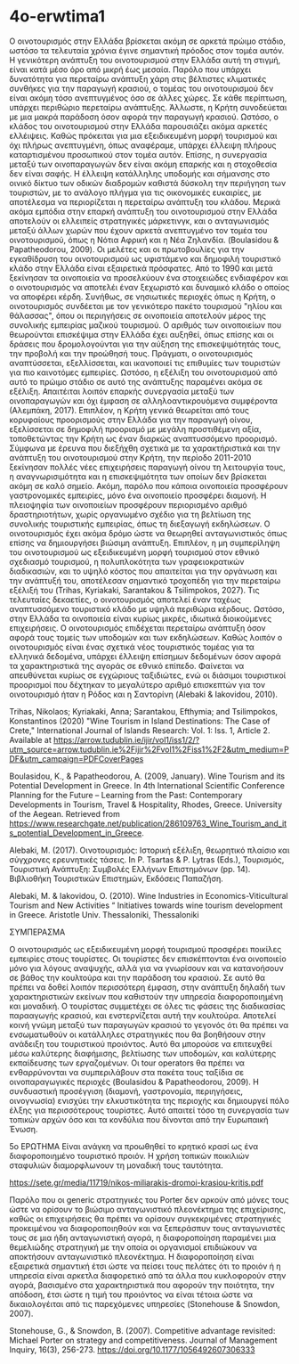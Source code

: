 # 4o-erwtima1

Ο οινοτουρισμός στην Ελλάδα βρίσκεται ακόμη σε αρκετά πρώιμο στάδιο, ωστόσο τα τελευταία χρόνια έγινε σημαντική πρόοδος στον τομέα αυτόν. Η γενικότερη ανάπτυξη του οινοτουρισμού στην Ελλάδα αυτή τη στιγμή, είναι κατά μέσο όρο από μικρή έως μεσαία. Παρόλο που υπάρχει δυνατότητα για περεταίρω ανάπτυξη χάρη στις βέλτιστες κλιματικές συνθήκες για την παραγωγή κρασιού, ο τομέας του οινοτουρισμού δεν είναι ακόμη τόσο ανεπτυγμένος όσο σε άλλες χώρες. Σε κάθε περίπτωση, υπάρχει περιθώριο περεταίρω ανάπτυξης. Άλλωστε, η Κρήτη συνοδεύεται με μια μακρά παράδοση όσον αφορά την παραγωγή κρασιού. Ωστόσο, ο κλάδος του οινοτουρισμού στην Ελλάδα παρουσιάζει ακόμα αρκετές ελλέιψεις. Καθώς πρόκειται για μια εξειδικευμένη μορφή τουρισμού και όχι πλήρως ανεπτυγμένη, όπως αναφέραμε, υπάρχει έλλειψη πλήρους καταρτισμένου προσωπικού στον τομέα αυτόν. Επίσης, η συνεργασία μεταξύ των οινοπαραγωγών δεν είναι ακόμη επαρκής και η στοχοθεσία δεν είναι σαφής. Η έλλειψη κατάλληλης υποδομής και σήμανσης στο οινικό δίκτυο των οδικών διαδρομών καθιστά δύσκολη την περιήγηση των τουριστών, με το ανάλογο πλήγμα για τις οικονομικές ευκαιρίες, με αποτέλεσμα να περιορίζεται η περεταίρω ανάπτυξη του κλάδου. Μερικά ακόμα εμπόδια στην επαρκή ανάπτυξη του οινοτουρισμού στην Ελλάδα αποτελούν οι ελλειπείς στρατηγικές μάρκετινγκ, και ο ανταγωνισμός μεταξύ άλλων χωρών που έχουν αρκετά ανεπτυγμένο τον τομέα του οινοτουρισμού, όπως η Νότια Αφρική και η Νέα Ζηλανδία. (Boulasidou & Papatheodorou, 2009).
Οι μελέτες και οι πρωτοβουλίες για την εγκαθίδρυση του οινοτουρισμού ως υφιστάμενο και δημοφιλή τουριστικό κλάδο στην Ελλάδα είναι εξαιρετικά πρόσφατες. Από το 1990 και μετά ξεκίνησαν τα οινοποιεία να προσελκύουν ένα στοιχειώδες ενδιαφέρον και ο οινοτουρισμός να αποτελέι έναν ξεχωριστό και δυναμικό κλάδο ο οποίος να αποφέρει κέρδη. Συνήθως, σε νησιωτικές περιοχές όπως η Κρήτη, ο οινοτουρισμός συνδέεται με τον γενικότερο πακέτο τουρισμού "ηλίου και θάλασσας", όπου οι περιηγήσεις σε οινοποιεία  αποτελούν μέρος της συνολικής εμπειρίας μαζικού τουρισμού. O αριθμός των οινοποιείων που θεωρούνται επισκέψιμα στην Ελλάδα έχει αυξηθεί, όπως επίσης και οι δράσεις που δρομολογούνται για την αύξηση της επισκεψιμότητάς τους, την προβολή και την προώθησή τους. Πράγματι, ο οινοτουρισμός αναπτύσσεται, εξελλίσσεται, και ικανοποιεί τις επιθυμίες των τουριστών για πιο καινοτόμες εμπειρίες. Ωστόσο, η εξέλιξη του οινοτουρισμού από αυτό το πρώιμο στάδιο σε αυτό της ανάπτυξης παραμένει ακόμα σε εξέλιξη. Απαιτέιται λοιπόν επαρκής συνεργασία μεταξύ των οινοπαραγωγών και όχι έμφαση σε αλληλοαντικρουόμενα συμφέροντα (Αλεμπάκη, 2017).
Επιπλέον, η Κρήτη γενικά θεωρείται από τους κορυφαίους προορισμούς στην Ελλάδα για την παραγωγή οίνου, εξελίσσεται σε δημοφιλή προορισμό με μεγάλη προστιθέμενη αξία, τοποθετώντας την Κρήτη ως έναν διαρκώς αναπτυσσόμενο προορισμό. Σύμφωνα με έρευνα που διεξήχθη σχετικά με τα χαρακτήριστικά και την ανάπτυξη του οινοτουρισμού στην Κρήτη, την περίοδο 2011-2010 ξεκίνησαν πολλές νέες επιχειρήσεις παραγωγή οίνου τη λειτουργία τους, η αναγνωρισιμότητα και η επισκεψιμότητα των οποίων δεν βρίσκεται ακόμη σε καλό σημείο. Ακόμη, παρόλο που κάποια οινοποιεία προσφέρουν γαστρονομικές εμπειρίες, μόνο ένα οινοποιείο προσφέρει διαμονή. Η πλειοψηφία των οινοποιείων προσφέρουν περιορισμένο αριθμό δραστηριοτήτων, χωρίς οργανωμένο σχέδιο για τη βελτίωση της συνολικής τουριστικής εμπειρίας, όπως τη διεξαγωγή εκδηλώσεων. Ο οινοτουρισμός έχει ακόμα δρόμο ώστε να θεωρηθεί ανταγωνιστικός όπως επίσης να δημιουργήσει βιώσιμη ανάπτυξη. Επιπλέον, η μη συμπερίληψη του οινοτουρισμού ως εξειδικευμένη μορφή τουρισμού στον εθνικό σχεδιασμό τουρισμού, η πολυπλοκότητα των γραφειοκρατικών διαδικασιών, και το υψηλό κόστος που απαιτείται για την οργάνωση και την ανάπτυξή του, αποτέλεσαν σημαντικό τροχοπέδη για την περεταίρω εξέλιξή του (Trihas, Kyriakaki, Sarantakou & Tsilimpokos, 2027).
Τις τελευταίες δεκαετίες, ο οινοτουρισμός αποτελεί έναν ταχέως αναπτυσσόμενο τουριστικό κλάδο με υψηλά περιθώρια κέρδους. Ωστόσο, στην Ελλάδα τα οινοποιεία είναι κυρίως μικρές, ιδιωτικά διοικούμενες επιχειρήσεις. Ο οινοτουρισμός επιδέχεται περεταίρω ανάπτυξη όσον αφορά τους τομείς των υποδομών και των εκδηλώσεων.
Καθώς λοιπόν ο οινοτουρισμός είναι ένας σχετικά νέος τουριστικός τομέας για τα ελληνικά δεδομένα, υπάρχει έλλειψη επίσημων δεδομένων όσον αφορά τα χαρακτηριστικά της αγοράς σε εθνικό επίπεδο. Φαίνεται να απευθύνεται κυρίως σε εγχώριους ταξιδιώτες, ενώ οι διάσιμοι τουριστικοί προορισμοί που δέχτηκαν το μεγαλύτερο αριθμό επισκεπτών για τον οινοτουρισμό ήταν η Ρόδος και η Σαντορίνη (Alebaki & Iakovidou, 2010).

Trihas, Nikolaos; Kyriakaki, Anna; Sarantakou, Efthymia; and Tsilimpokos, Konstantinos (2020) "Wine Tourism in Island Destinations: The Case of Crete," International Journal of Islands Research: Vol. 1: Iss. 1, Article 2. Available at https://arrow.tudublin.ie/ijir/vol1/iss1/2/?utm_source=arrow.tudublin.ie%2Fijir%2Fvol1%2Fiss1%2F2&utm_medium=PDF&utm_campaign=PDFCoverPages


Boulasidou, K., & Papatheodorou, A. (2009, January). Wine Tourism and its Potential Development in Greece. In 4th International Scientific Conference Planning for the Future – Learning from the Past: Contemporary Developments in Tourism, Travel & Hospitality, Rhodes, Greece. University of the Aegean. Retrieved from https://www.researchgate.net/publication/286109763_Wine_Tourism_and_its_potential_Development_in_Greece.

Alebaki, M. (2017). Οινοτουρισμός: Ιστορική εξέλιξη, θεωρητικό πλαίσιο και σύγχρονες ερευνητικές τάσεις. In P. Tsartas & P. Lytras (Eds.), Τουρισμός, Τουριστική Ανάπτυξη: Συμβολές Ελλήνων Επιστημόνων (pp. 14). Βιβλιοθήκη Τουριστικών Επιστημών, Εκδόσεις Παπαζήση.

Alebaki, M. & Iakovidou, O. (2010). Wine Industries in Economics-Viticultural Tourism and New Activities “ Initiatives towards wine tourism development in Greece. Aristotle Univ. Thessaloniki, Thessaloniki

ΣΥΜΠΕΡΑΣΜΑ 

Ο οινοτουρισμός ως εξειδικευμένη μορφή τουρισμού προσφέρει ποικίλες εμπειρίες στους τουρίστες. Οι τουρίστες δεν επισκέπτονται ένα οινοποιείο μόνο για λόγους αναψυχής, αλλά για να γνωρίσουν και να κατανοήσουν σε βάθος την κουλτούρα και την παράδοση του κρασιού. Σε αυτό θα πρέπει να δοθεί λοιπόν περισσότερη έμφαση, στην ανάπτυξη δηλαδή των χαρακτηριστικών εκείνων που καθιστούν την υπηρεσία διαφοροποιημένη και μοναδική. Ο τουρίστας συμμετέχει σε όλες τις φάσεις της διαδικασίας παρααγωγής κρασιού, και ενστερνίζεται αυτή την κουλτούρα. Αποτελεί κοινή γνώμη μεταξύ των παραγωγών κρασιού το γεγονός ότι θα πρέπει να ενσωματωθούν οι κατάλληλες στρατηγικές που θα βοηθήσουν στην ανάδειξη του τουριστικού προιόντος. Αυτό θα μπορούσε να επιτευχθεί μέσω καλύτερης διαφήμισης, βελτίωσης των υποδομών,  και καλύτερης εκπαίδευσης των εργαζομένων. Οι tour operators θα πρέπει να ενθαρρύνονται να συμπεριλάβουν στα πακέτα τους ταξίδια σε οινοπαραγωγικές περιοχές (Boulasidou & Papatheodorou, 2009). 
Η συνδυαστική προσέγγιση (διαμονή, γαστρονομία, περιηγήσεις, οινογνωσία) ενισχύει την ελκυστικότητα της περιοχής και δημιουργεί πόλο έλξης για περισσότερους τουρίστες. Αυτό απαιτεί τόσο τη συνεργασία των τοπικών αρχών όσο και τα κονδύλια που δίνονται από την Ευρωπαική Ένωση.


5ο ΕΡΩΤΗΜΑ 
Είναι ανάγκη να προωθηθεί το κρητικό κρασί ως ένα διαφοροποιημένο τουριστικό προιόν. Η χρήση τοπικών ποικιλιών σταφυλιών διαμορφλωνουν τη μοναδική τους ταυτότητα.

https://sete.gr/media/11719/nikos-miliarakis-dromoi-krasiou-kritis.pdf

Παρόλο που οι generic στρατηγικές του Porter δεν αρκούν από μόνες τους ώστε να ορίσουν το βιώσιμο ανταγωνιστικό πλεονέκτημα της επιχείρισης, καθώς οι επιχειρήσεις θα πρέπει να ορίσουν συγκεκριμένες στρατηγικές προκειμένου να διαφοροποιηθούν και να ξεπεράσπυν τους ανταγωνιστές τους σε μια ήδη ανταγωνιστική αγορά, η διαφοροποίηση παραμένει μια θεμελιώδης στρατηγική με την οποία οι οργανισμοί επιδιώκουν να αποκτήσουν ανταγωνιστικό πλεονέκτημα. Η διαφοροποίηση είναι εξαιρετικά σημαντική έτσι ώστε να πείσει τους πελάτες ότι το προιόν ή η υπηρεσία είναι αρκετλα διαφορετικό από τα άλλα που κυκλοφορούν στην αγορά, βασισμένο στα χαρακτηριστικά που αφορούν την ποιότητα, την απόδοση, έτσι ώστε η τιμή του προιόντος να είναι τέτοια ώστε να δικαιολογέιται από τις παρεχόμενες υπηρεσίες (Stonehouse & Snowdon, 2007).

Stonehouse, G., & Snowdon, B. (2007). Competitive advantage revisited: Michael Porter on strategy and competitiveness. Journal of Management Inquiry, 16(3), 256-273. https://doi.org/10.1177/1056492607306333
